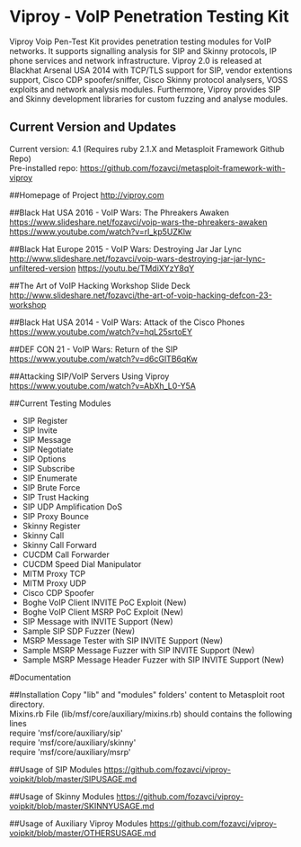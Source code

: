 # Viproy - VoIP Penetration Testing Kit

Viproy Voip Pen-Test Kit provides penetration testing modules for VoIP networks. It supports signalling analysis for SIP and Skinny protocols, IP phone services and network infrastructure. Viproy 2.0 is released at Blackhat Arsenal USA 2014 with TCP/TLS support for SIP, vendor extentions support, Cisco CDP spoofer/sniffer, Cisco Skinny protocol analysers, VOSS exploits and network analysis modules. Furthermore, Viproy provides SIP and Skinny development libraries for custom fuzzing and analyse modules.

## Current Version and Updates
Current version: 4.1 (Requires ruby 2.1.X and Metasploit Framework Github Repo) <br>
Pre-installed repo: https://github.com/fozavci/metasploit-framework-with-viproy

##Homepage of Project
http://viproy.com<br>

##Black Hat USA 2016 - VoIP Wars: The Phreakers Awaken
https://www.slideshare.net/fozavci/voip-wars-the-phreakers-awaken
https://www.youtube.com/watch?v=rl_kp5UZKlw

##Black Hat Europe 2015 - VoIP Wars: Destroying Jar Jar Lync
http://www.slideshare.net/fozavci/voip-wars-destroying-jar-jar-lync-unfiltered-version
https://youtu.be/TMdiXYzY8qY

##The Art of VoIP Hacking Workshop Slide Deck
http://www.slideshare.net/fozavci/the-art-of-voip-hacking-defcon-23-workshop

##Black Hat USA 2014 - VoIP Wars: Attack of the Cisco Phones
https://www.youtube.com/watch?v=hqL25srtoEY

##DEF CON 21 - VoIP Wars: Return of the SIP
https://www.youtube.com/watch?v=d6cGlTB6qKw

##Attacking SIP/VoIP Servers Using Viproy
https://www.youtube.com/watch?v=AbXh_L0-Y5A

##Current Testing Modules
* SIP Register
* SIP Invite
* SIP Message
* SIP Negotiate
* SIP Options
* SIP Subscribe
* SIP Enumerate
* SIP Brute Force
* SIP Trust Hacking
* SIP UDP Amplification DoS
* SIP Proxy Bounce
* Skinny Register
* Skinny Call
* Skinny Call Forward
* CUCDM Call Forwarder
* CUCDM Speed Dial Manipulator
* MITM Proxy TCP
* MITM Proxy UDP
* Cisco CDP Spoofer 
* Boghe VoIP Client INVITE PoC Exploit (New)
* Boghe VoIP Client MSRP PoC Exploit (New)
* SIP Message with INVITE Support (New)
* Sample SIP SDP Fuzzer (New)
* MSRP Message Tester with SIP INVITE Support (New)
* Sample MSRP Message Fuzzer with SIP INVITE Support (New)
* Sample MSRP Message Header Fuzzer with SIP INVITE Support (New)

#Documentation

##Installation
Copy "lib" and "modules" folders' content to Metasploit root directory.<br>
Mixins.rb File (lib/msf/core/auxiliary/mixins.rb) should contains the following lines<br>
require 'msf/core/auxiliary/sip'<br>
require 'msf/core/auxiliary/skinny'<br>
require 'msf/core/auxiliary/msrp'<br>

##Usage of SIP Modules
https://github.com/fozavci/viproy-voipkit/blob/master/SIPUSAGE.md

##Usage of Skinny Modules
https://github.com/fozavci/viproy-voipkit/blob/master/SKINNYUSAGE.md

##Usage of Auxiliary Viproy Modules
https://github.com/fozavci/viproy-voipkit/blob/master/OTHERSUSAGE.md
